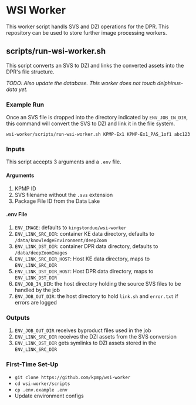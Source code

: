 # WSI Worker

This worker script handls SVS and DZI operations for the DPR.  This repository can be used to store further image processing workers.

## scripts/run-wsi-worker.sh

This script converts an SVS to DZI and links the converted assets into the DPR's file structure.

*TODO: Also update the database.  This worker does not touch delphinus-data yet.*

### Example Run

Once an SVS file is dropped into the directory indicated by `ENV_JOB_IN_DIR`, this command will convert the SVS to DZI and link it in the file system.

`wsi-worker/scripts/run-wsi-worker.sh KPMP-Ex1 KPMP-Ex1_PAS_1of1 abc123`

### Inputs
This script accepts 3 arguments and a `.env` file.

#### Arguments
1. KPMP ID
2. SVS filename without the `.svs` extension
3. Package File ID from the Data Lake

#### .env File
1. `ENV_IMAGE`: defaults to `kingstonduo/wsi-worker`
2. `ENV_LINK_SRC_DIR`: container KE data directory, defaults to `/data/knowledgeEnvironment/deepZoom`
3. `ENV_LINK_DST_DIR`: container DPR data directory, defaults to `/data/deepZoomImages`
4. `ENV_LINK_SRC_DIR_HOST`: Host KE data directory, maps to `ENV_LINK_SRC_DIR`
5. `ENV_LINK_DST_DIR_HOST`: Host DPR data directory, maps to `ENV_LINK_DST_DIR`
6. `ENV_JOB_IN_DIR`: the host directory holding the source SVS files to be handled by the job
7. `ENV_JOB_OUT_DIR`: the host directory to hold `link.sh` and `error.txt` if errors are logged

### Outputs
1. `ENV_JOB_OUT_DIR` receives byproduct files used in the job
2. `ENV_LINK_SRC_DIR` receives the DZI assets from the SVS conversion
2. `ENV_LINK_DST_DIR` gets symlinks to DZI assets stored in the `ENV_LINK_SRC_DIR`

### First-Time Set-Up

- `git clone https://github.com/kpmp/wsi-worker`
- `cd wsi-worker/scripts`
- `cp .env.example .env`
- Update environment configs
